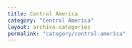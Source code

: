 ```yaml
---
title: Central America
category: "Central America"
layout: archive-categories
permalink: "category/central-america"
---
```

